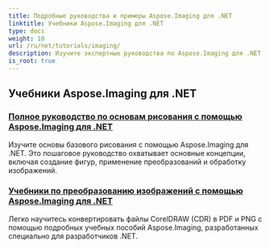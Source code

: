 ```yaml
---
title: Подробные руководства и примеры Aspose.Imaging для .NET
linktitle: Учебники Aspose.Imaging для .NET
type: docs
weight: 10
url: /ru/net/tutorials/imaging/
description: Изучите экспертные руководства по Aspose.Imaging для .NET. Узнайте, как манипулировать, преобразовывать и обрабатывать изображения с помощью подробных руководств, примеров кода и практических советов. Идеально подходит для разработчиков, стремящихся оптимизировать задачи обработки изображений в приложениях .NET.
is_root: true
---
```


## Учебники Aspose.Imaging для .NET
### [Полное руководство по основам рисования с помощью Aspose.Imaging для .NET](./guide-to-basic-drawing/)
Изучите основы базового рисования с помощью Aspose.Imaging для .NET. Это пошаговое руководство охватывает основные концепции, включая создание фигур, применение преобразований и обработку изображений.
### [Учебники по преобразованию изображений с помощью Aspose.Imaging для .NET](./image-conversion/)
Легко научитесь конвертировать файлы CorelDRAW (CDR) в PDF и PNG с помощью подробных учебных пособий Aspose.Imaging, разработанных специально для разработчиков .NET.